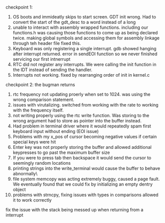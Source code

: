 checkpoint 1:
1) OS boots and immideatly skips to start screen. GDT init wrong. Had to convert the start of the gdt_desc to a word instead of a long
2) unable to interact with assembly wrapped functions. including our functions.h was causing those functions to come up as being declared twice. making global symbols and accessing them for assembly linkage through teh header file fixed this.
3) Keyboard was only registering a single interrupt. gdb showed hanging after interrupt returned. error in sendEOI function so we never finished servicing our first intnerrupt
4) RTC did not register any interrupts. We were calling the init function in the IDT instead of sending the handler.
5) Interrupts not working. fixed by rearranging order of init in kernel.c

checkpoint 2: the bugman returns
1) rtc frequency not updating proerly when set to 1024. was using the wrong comparison statement.
2) issues with virutalizing. switched from working with the rate to working with the frequency itself.
3) not writing properly using the rtc write function. Was storing to the wrong argument had to store as pointer into the buffer instead.
4) Had problem in terminal driver where it would repeatedly spam first keyboard input without ending (EOI issue)
5) Problems with my x_pos of cursor becoming negative values if certain special keys were hit
6) Enter key was not properly storing the buffer and allowed additional keypresses to go past the maximum buffer size
7) If you were to press tab then backspace it would send the cursor to seemingly random locations
8) printing strings into the write_terminal would cause the buffer to behave abnormally\
9) file system memcopy was acting extremely buggy, caused a page fault. We eventually found that we could fix by initializing an empty dentry object
10) problems with strncpy, fixing issues with types in comparisons allowed it to work correctly

fix the issue with the stack being messed up when returning from a interrupt